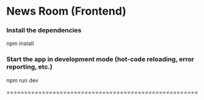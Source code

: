 # News Room (Frontend)

### Install the dependencies
npm install

### Start the app in development mode (hot-code reloading, error reporting, etc.)
npm run dev



======================================================